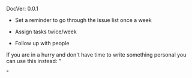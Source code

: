 DocVer: 0.0.1


* Set a reminder to go through the issue list once a week

* Assign tasks twice/week 

* Follow up with people


If you are in a hurry and don't have time to write something personal you can use this instead:
"

"

